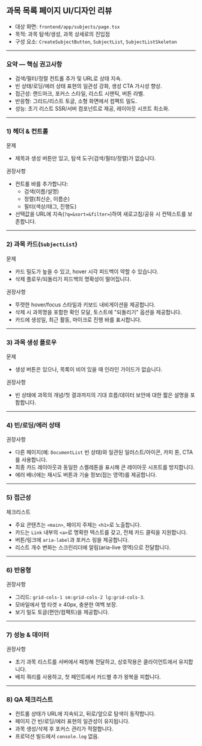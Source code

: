 ## 과목 목록 페이지 UI/디자인 리뷰

- 대상 화면: `frontend/app/subjects/page.tsx`
- 목적: 과목 탐색/생성, 과목 상세로의 진입점
- 구성 요소: `CreateSubjectButton`, `SubjectList`, `SubjectListSkeleton`

---

### 요약 — 핵심 권고사항
- 검색/필터/정렬 컨트롤 추가 및 URL로 상태 지속.
- 빈 상태/로딩/에러 상태 표현의 일관성 강화, 생성 CTA 가시성 향상.
- 접근성: 랜드마크, 포커스 스타일, 리스트 시맨틱, 버튼 라벨.
- 반응형: 그리드/리스트 토글, 소형 화면에서 컴팩트 밀도.
- 성능: 초기 리스트 SSR/서버 컴포넌트로 제공, 레이아웃 시프트 최소화.

---

### 1) 헤더 & 컨트롤

문제
- 제목과 생성 버튼만 있고, 탐색 도구(검색/필터/정렬)가 없습니다.

권장사항
- 컨트롤 바를 추가합니다:
  - 검색(이름/설명)
  - 정렬(최신순, 이름순)
  - 필터(색상/태그, 진행도)
- 선택값을 URL에 지속(`?q=&sort=&filter=`)하여 새로고침/공유 시 컨텍스트를 보존합니다.

---

### 2) 과목 카드(`SubjectList`)

문제
- 카드 밀도가 높을 수 있고, hover 시각 피드백이 약할 수 있습니다.
- 삭제 플로우/되돌리기 피드백의 명확성이 떨어집니다.

권장사항
- 뚜렷한 hover/focus 스타일과 키보드 내비게이션을 제공합니다.
- 삭제 시 과목명을 포함한 확인 모달, 토스트에 "되돌리기" 옵션을 제공합니다.
- 카드에 생성일, 최근 활동, 마이크로 진행 바를 표시합니다.

---

### 3) 과목 생성 플로우

문제
- 생성 버튼은 있으나, 목록이 비어 있을 때 인라인 가이드가 없습니다.

권장사항
- 빈 상태에 과목의 개념/첫 결과까지의 기대 흐름/데이터 보안에 대한 짧은 설명을 포함합니다.

---

### 4) 빈/로딩/에러 상태

권장사항
- 다른 페이지(예: `DocumentList` 빈 상태)와 일관된 일러스트/아이콘, 카피 톤, CTA를 사용합니다.
- 최종 카드 레이아웃과 동일한 스켈레톤을 표시해 큰 레이아웃 시프트를 방지합니다.
- 에러 배너에는 재시도 버튼과 기술 정보(접는 영역)를 제공합니다.

---

### 5) 접근성

체크리스트
- 주요 콘텐츠는 `<main>`, 페이지 주제는 `<h1>`로 노출합니다.
- 카드는 `Link` 내부의 `<a>`로 명확한 텍스트를 갖고, 전체 카드 클릭을 지원합니다.
- 버튼/링크에 `aria-label`과 포커스 링을 제공합니다.
- 리스트 개수 변화는 스크린리더에 알림(aria-live 영역)으로 전달합니다.

---

### 6) 반응형

권장사항
- 그리드: `grid-cols-1 sm:grid-cols-2 lg:grid-cols-3`.
- 모바일에서 탭 타겟 ≥ 40px, 충분한 여백 보장.
- 보기 밀도 토글(편안/컴팩트)을 제공합니다.

---

### 7) 성능 & 데이터

권장사항
- 초기 과목 리스트를 서버에서 패칭해 전달하고, 상호작용은 클라이언트에서 유지합니다.
- 배치 쿼리를 사용하고, 첫 페인트에서 카드별 추가 왕복을 피합니다.

---

### 8) QA 체크리스트
- 컨트롤 상태가 URL에 지속되고, 뒤로/앞으로 탐색이 동작합니다.
- 페이지 간 빈/로딩/에러 표현의 일관성이 유지됩니다.
- 과목 생성/삭제 후 포커스 관리가 적절합니다.
- 프로덕션 빌드에서 `console.log` 없음.
